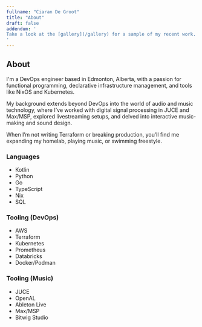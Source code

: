 ```yaml
---
fullname: "Ciaran De Groot"
title: "About"
draft: false
addendum: '
Take a look at the [gallery](/gallery) for a sample of my recent work. Alternatively, check out the [archive](/archive) for a comprehensive list of projects.
'
---
```


## About
<!-- ![headshot](headshot.jpg) -->
I'm a DevOps engineer based in Edmonton, Alberta, with a passion for functional programming, declarative infrastructure management, and tools like NixOS and Kubernetes.

My background extends beyond DevOps into the world of audio and music technology, where I’ve worked with digital signal processing in JUCE and Max/MSP, explored livestreaming setups, and delved into interactive music-making and sound design.

When I’m not writing Terraform or breaking production, you’ll find me expanding my homelab, playing music, or swimming freestyle.

### Languages
- Kotlin
- Python
- Go
- TypeScript
- Nix
- SQL

### Tooling (DevOps)
- AWS
- Terraform
- Kubernetes
- Prometheus
- Databricks
- Docker/Podman

### Tooling (Music)
- JUCE
- OpenAL
- Ableton Live
- Max/MSP
- Bitwig Studio
